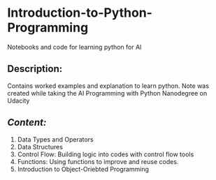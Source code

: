 # Introduction-to-Python-Programming
Notebooks and code for learning python for AI

## Description:
Contains worked examples and explanation to learn python. Note was created while taking the AI Programming with Python Nanodegree on Udacity


## ***Content:***

1. Data Types and Operators
2. Data Structures
3. Control Flow: Building logic into codes with control flow tools
4. Functions: Using functions to improve and reuse codes.
5. Introduction to Object-Oriebted Programming


